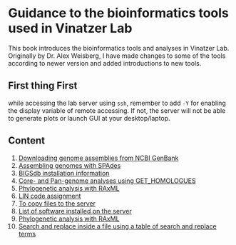 # Guidance to the bioinformatics tools used in Vinatzer Lab

This book introduces the bioinformatics tools and analyses in Vinatzer Lab.
Originally by Dr. Alex Weisberg, I have made changes to some of the tools
according to newer version and added introductions to new tools.

First thing First
--
while accessing the lab server using `ssh`, remember to add `-Y` for enabling the display variable of remote accessing. If not, the server will not be able to generate plots or launch GUI at your desktop/laptop.

Content
--

1. [Downloading genome assemblies from NCBI GenBank](BioinfoGuide.md#Downloading-genome-assemblies-from-NCBI-GenBank)
2. [Assembling genomes with SPAdes](BioinfoGuide.md#Assembling-genomes-with-SPAdes)
3. [BIGSdb installation information](BioinfoGuide.md#BIGSdb-installation-information)
4. [Core- and Pan-genome analyses using GET_HOMOLOGUES](BioinfoGuide.md#Core-and-Pan-genome-analyses-using-GET_HOMOLOGUES)
5. [Phylogenetic analysis with RAxML](BioinfoGuide.md#Phylogenetic-analysis-with-RAxML)
6. [LIN code assignment](BioinfoGuide.md#LIN-code-assignment)
7. [To copy files to the server](BioinfoGuide.md#To-copy-files-to-the-server)
8. [List of software installed on the server](BioinfoGuide.md#List-of-software-installed-on-the-server)
9. [Phylogenetic analysis with RAxML](BioinfoGuide.md#Phylogenetic-analysis-with-RAxML)
10. [Search and replace inside a file using a table of search and replace terms](BioinfoGuide.md#Search-and-replace-inside-a-file-using-a-table-of-search-and-replace-terms)
